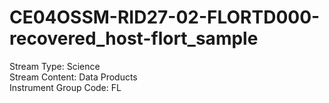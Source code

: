 # CE04OSSM-RID27-02-FLORTD000-recovered_host-flort_sample

Stream Type: Science<br>
Stream Content: Data Products<br>
Instrument Group Code: FL<br>
